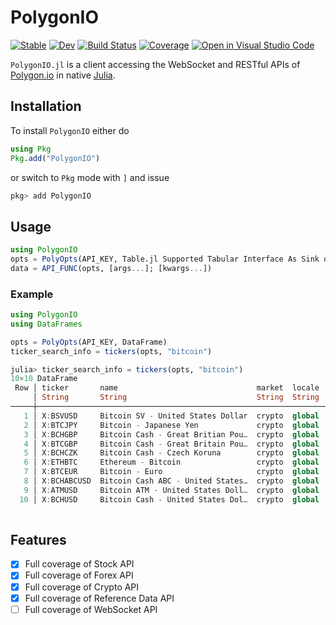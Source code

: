 # PolygonIO

[![Stable](https://img.shields.io/badge/docs-stable-blue.svg)](https://PyDataBlog.github.io/PolygonIO.jl/stable)
[![Dev](https://img.shields.io/badge/docs-dev-blue.svg)](https://PyDataBlog.github.io/PolygonIO.jl/dev)
[![Build Status](https://github.com/PyDataBlog/PolygonIO.jl/workflows/CI/badge.svg)](https://github.com/PyDataBlog/PolygonIO.jl/actions)
[![Coverage](https://codecov.io/gh/PyDataBlog/PolygonIO.jl/branch/master/graph/badge.svg)](https://codecov.io/gh/PyDataBlog/PolygonIO.jl)
[![Open in Visual Studio Code](https://open.vscode.dev/badges/open-in-vscode.svg)](https://open.vscode.dev/PyDataBlog/PolygonIO.jl)

`PolygonIO.jl` is a client accessing the WebSocket and RESTful APIs of [Polygon.io](https://polygon.io/) in native [Julia](https://julialang.org/).

## Installation

To install `PolygonIO` either do

```julia
using Pkg
Pkg.add("PolygonIO")
```

or switch to `Pkg` mode with `]` and issue

```julia
pkg> add PolygonIO
```

## Usage

```julia
using PolygonIO
opts = PolyOpts(API_KEY, Table.jl Supported Tabular Interface As Sink or nothing)
data = API_FUNC(opts, [args...]; [kwargs...])
```

### Example

```julia
using PolygonIO
using DataFrames

opts = PolyOpts(API_KEY, DataFrame)
ticker_search_info = tickers(opts, "bitcoin")
```

```julia
julia> ticker_search_info = tickers(opts, "bitcoin")
10×10 DataFrame
 Row │ ticker       name                               market  locale  active  currency_symbol  currency_name         base_curre ⋯
     │ String       String                             String  String  Bool    String           String                String     ⋯
─────┼────────────────────────────────────────────────────────────────────────────────────────────────────────────────────────────
   1 │ X:BSVUSD     Bitcoin SV - United States Dollar  crypto  global    true  USD              United States Dollar  BSV        ⋯
   2 │ X:BTCJPY     Bitcoin - Japanese Yen             crypto  global    true  JPY              Japanese Yen          BTC
   3 │ X:BCHGBP     Bitcoin Cash - Great Britian Pou…  crypto  global    true  GBP              Great Britian Pound   BCH
   4 │ X:BTCGBP     Bitcoin Cash - Great Britain Pou…  crypto  global    true  GBP              Great Britain Pound   BTC
   5 │ X:BCHCZK     Bitcoin Cash - Czech Koruna        crypto  global    true  CZK              Czech Koruna          BCH        ⋯
   6 │ X:ETHBTC     Ethereum - Bitcoin                 crypto  global    true  BTC              Bitcoin               ETH
   7 │ X:BTCEUR     Bitcoin - Euro                     crypto  global    true  EUR              Euro                  BTC
   8 │ X:BCHABCUSD  Bitcoin Cash ABC - United States…  crypto  global    true  USD              United States Dollar  BCHABC
   9 │ X:ATMUSD     Bitcoin ATM - United States Doll…  crypto  global    true  USD              United States Dollar  ATM        ⋯
  10 │ X:BCHUSD     Bitcoin Cash - United States Dol…  crypto  global    true  USD              United States Dollar  BCH
                                                                                                                 3 columns omitted
```

## Features

- [X] Full coverage of Stock API
- [X] Full coverage of Forex API
- [X] Full coverage of Crypto API
- [X] Full coverage of Reference Data API
- [ ] Full coverage of WebSocket API